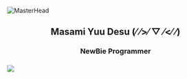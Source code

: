 ![MasterHead](https://i.pinimg.com/originals/4d/89/41/4d8941f5c8689d0f0f208892e863baa9.png)

<h2 align="center"> Masami Yuu Desu (⁄ ⁄>⁄ ▽ ⁄<⁄ ⁄)</h2>
<h3 align="center"> NewBie Programmer <h3>
<p align="left"> <img src="https://komarev.com/ghpvc/?username=KenzArz&color=ff69b4&style=plastic"> </p>
 
 
<!--

- 🔭 I’m currently working on ...
- 🌱 I’m currently learning ...
- 👯 I’m looking to collaborate on ...
- 🤔 I’m looking for help with ...
- 💬 Ask me about ...
- 📫 How to reach me: ...
- 😄 Pronouns: ...
- ⚡ Fun fact: ...

-->

